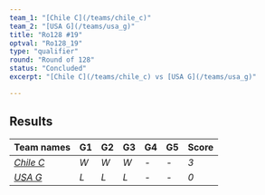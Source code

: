 ```yaml
---
team_1: "[Chile C](/teams/chile_c)"
team_2: "[USA G](/teams/usa_g)"
title: "Ro128 #19"
optval: "Ro128_19"
type: "qualifier"
round: "Round of 128"
status: "Concluded"
excerpt: "[Chile C](/teams/chile_c) vs [USA G](/teams/usa_g)"

---
```

## Results

| Team names | G1 | G2 | G3 | G4 | G5 | Score |
| -- | -- | -- | -- | -- | -- | -- |
| *[Chile C](/teams/chile_c)* | *W* | *W* | *W* | *-* | *-* | *3* |
| *[USA G](/teams/usa_g)* | *L* | *L* | *L* | *-* | *-* | *0* |

